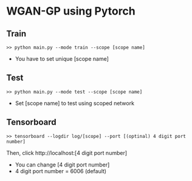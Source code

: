 # WGAN-GP using Pytorch

## Train
    >> python main.py --mode train --scope [scope name]

* You have to set unique [scope name]

## Test
    >> python main.py --mode test --scope [scope name]

* Set [scope name] to test using scoped network

## Tensorboard
    >> tensorboard --logdir log/[scope] --port [(optinal) 4 digit port number]

Then, click http://localhost:[4 digit port number]

* You can change [4 digit port number]
* 4 digit port number = 6006 (default)
